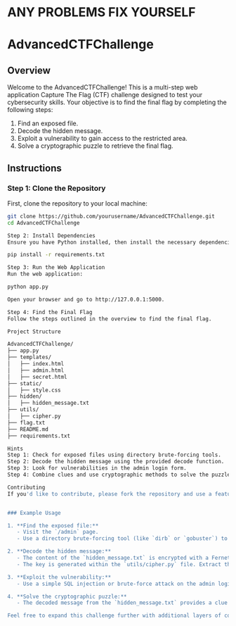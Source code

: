 # ANY PROBLEMS FIX YOURSELF

# AdvancedCTFChallenge

## Overview

Welcome to the AdvancedCTFChallenge! This is a multi-step web application Capture The Flag (CTF) challenge designed to test your cybersecurity skills. Your objective is to find the final flag by completing the following steps:

1. Find an exposed file.
2. Decode the hidden message.
3. Exploit a vulnerability to gain access to the restricted area.
4. Solve a cryptographic puzzle to retrieve the final flag.

## Instructions

### Step 1: Clone the Repository

First, clone the repository to your local machine:

```sh
git clone https://github.com/yourusername/AdvancedCTFChallenge.git
cd AdvancedCTFChallenge

Step 2: Install Dependencies
Ensure you have Python installed, then install the necessary dependencies:

pip install -r requirements.txt

Step 3: Run the Web Application
Run the web application:

python app.py

Open your browser and go to http://127.0.0.1:5000.

Step 4: Find the Final Flag
Follow the steps outlined in the overview to find the final flag.

Project Structure

AdvancedCTFChallenge/
├── app.py
├── templates/
│   ├── index.html
│   ├── admin.html
│   ├── secret.html
├── static/
│   ├── style.css
├── hidden/
│   ├── hidden_message.txt
├── utils/
│   ├── cipher.py
├── flag.txt
├── README.md
├── requirements.txt

Hints
Step 1: Check for exposed files using directory brute-forcing tools.
Step 2: Decode the hidden message using the provided decode function.
Step 3: Look for vulnerabilities in the admin login form.
Step 4: Combine clues and use cryptographic methods to solve the puzzle.

Contributing
If you'd like to contribute, please fork the repository and use a feature branch. Pull requests are warmly welcome.


### Example Usage

1. **Find the exposed file:**
   - Visit the `/admin` page.
   - Use a directory brute-forcing tool (like `dirb` or `gobuster`) to discover the `/hidden/hidden_message.txt` file.

2. **Decode the hidden message:**
   - The content of the `hidden_message.txt` is encrypted with a Fernet key.
   - The key is generated within the `utils/cipher.py` file. Extract the key and use it to decode the message using the provided decode function.

3. **Exploit the vulnerability:**
   - Use a simple SQL injection or brute-force attack on the admin login form to get access to the `/secret` page.

4. **Solve the cryptographic puzzle:**
   - The decoded message from the `hidden_message.txt` provides a clue or a partial flag. Combine it with the contents of the `secret.html` to retrieve the final flag: `CTF{multi_step_web_exploitation_flag}`.

Feel free to expand this challenge further with additional layers of complexity and security concepts!
